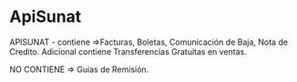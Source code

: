 # ApiSunat

APISUNAT - contiene =>Facturas, Boletas, Comunicación de Baja, Nota de Credito.
Adicional contiene Transferencias Gratuitas en ventas.

NO CONTIENE => Guias de Remisión.